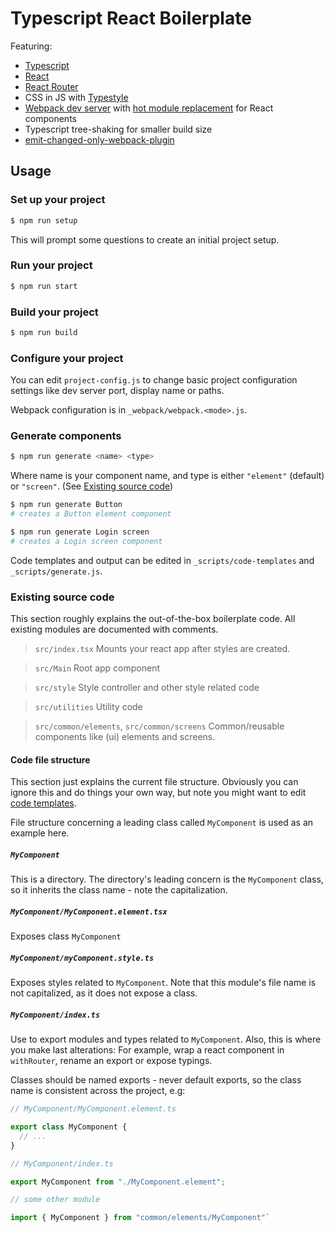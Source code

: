 # Typescript React Boilerplate

Featuring:

- [Typescript](https://www.typescriptlang.org)
- [React](https://reactjs.org)
- [React Router](https://reacttraining.com/react-router/web/guides/quick-start)
- CSS in JS with [Typestyle](https://typestyle.github.io/)
- [Webpack dev server](https://reacttraining.com/react-router/web/guides/quick-start) with [hot module replacement](https://github.com/gaearon/react-hot-loader) for React components
- Typescript tree-shaking for smaller build size
- [emit-changed-only-webpack-plugin](https://www.npmjs.com/package/emit-changed-only-webpack-plugin)

## Usage

### Set up your project

```bash
$ npm run setup
```

This will prompt some questions to create an initial project setup.

### Run your project

```bash
$ npm run start
```

### Build your project

```bash
$ npm run build
```

### Configure your project

You can edit `project-config.js` to change basic project configuration settings like dev server port, display name or paths.

Webpack configuration is in `_webpack/webpack.<mode>.js`.

### Generate components

```bash
$ npm run generate <name> <type>
```

Where name is your component name, and type is either `"element"` (default) or `"screen"`. (See [Existing source code](#existing-source-code))

```bash
$ npm run generate Button
# creates a Button element component
```

```bash
$ npm run generate Login screen
# creates a Login screen component
```

Code templates and output can be edited in `_scripts/code-templates` and `_scripts/generate.js`.

### Existing source code

This section roughly explains the out-of-the-box boilerplate code. All existing modules are documented with comments.

> `src/index.tsx`
> Mounts your react app after styles are created.

> `src/Main`
> Root app component

> `src/style`
> Style controller and other style related code

> `src/utilities`
> Utility code

> `src/common/elements`, `src/common/screens`
> Common/reusable components like (ui) elements and screens.

#### Code file structure

This section just explains the current file structure. Obviously you can ignore this and do things your own way, but note you might want to edit [code templates](#generate-components).

File structure concerning a leading class called `MyComponent` is used as an example here.

##### `MyComponent`

This is a directory. The directory's leading concern is the `MyComponent` class, so it inherits the class name - note the capitalization.

##### `MyComponent/MyComponent.element.tsx`

Exposes class `MyComponent`

##### `MyComponent/myComponent.style.ts`

Exposes styles related to `MyComponent`. Note that this module's file name is not capitalized, as it does not expose a class.

##### `MyComponent/index.ts`

Use to export modules and types related to `MyComponent`. Also, this is where you make last alterations: For example, wrap a react component in `withRouter`, rename an export or expose typings.

Classes should be named exports - never default exports, so the class name is consistent across the project, e.g:

```typescript
// MyComponent/MyComponent.element.ts

export class MyComponent {
  // ...
}
```

```typescript
// MyComponent/index.ts

export MyComponent from "./MyComponent.element";
```

```typescript
// some other module

import { MyComponent } from "common/elements/MyComponent"`
```
